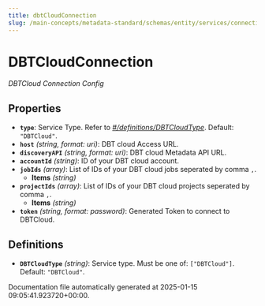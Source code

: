 ```yaml
---
title: dbtCloudConnection
slug: /main-concepts/metadata-standard/schemas/entity/services/connections/pipeline/dbtcloudconnection
---
```


# DBTCloudConnection

*DBTCloud Connection Config*

## Properties

- **`type`**: Service Type. Refer to *[#/definitions/DBTCloudType](#definitions/DBTCloudType)*. Default: `"DBTCloud"`.
- **`host`** *(string, format: uri)*: DBT cloud Access URL.
- **`discoveryAPI`** *(string, format: uri)*: DBT cloud Metadata API URL.
- **`accountId`** *(string)*: ID of your DBT cloud account.
- **`jobIds`** *(array)*: List of IDs of your DBT cloud jobs seperated by comma `,`.
  - **Items** *(string)*
- **`projectIds`** *(array)*: List of IDs of your DBT cloud projects seperated by comma `,`.
  - **Items** *(string)*
- **`token`** *(string, format: password)*: Generated Token to connect to DBTCloud.
## Definitions

- **`DBTCloudType`** *(string)*: Service type. Must be one of: `["DBTCloud"]`. Default: `"DBTCloud"`.


Documentation file automatically generated at 2025-01-15 09:05:41.923720+00:00.
